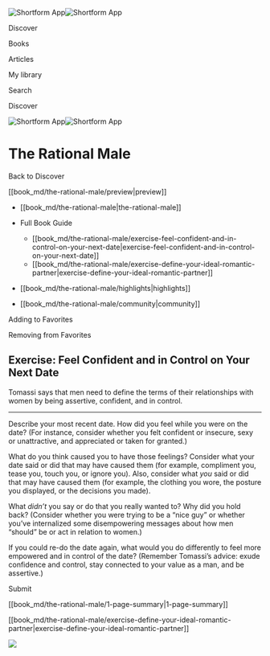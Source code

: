 ![Shortform App](/img/logo.36a2399e.svg)![Shortform App](/img/logo-dark.70c1b072.svg)

Discover

Books

Articles

My library

Search

Discover

![Shortform App](/img/logo.36a2399e.svg)![Shortform App](/img/logo-dark.70c1b072.svg)

# The Rational Male

Back to Discover

[[book_md/the-rational-male/preview|preview]]

  * [[book_md/the-rational-male|the-rational-male]]
  * Full Book Guide

    * [[book_md/the-rational-male/exercise-feel-confident-and-in-control-on-your-next-date|exercise-feel-confident-and-in-control-on-your-next-date]]
    * [[book_md/the-rational-male/exercise-define-your-ideal-romantic-partner|exercise-define-your-ideal-romantic-partner]]
  * [[book_md/the-rational-male/highlights|highlights]]
  * [[book_md/the-rational-male/community|community]]



Adding to Favorites 

Removing from Favorites 

## Exercise: Feel Confident and in Control on Your Next Date

Tomassi says that men need to define the terms of their relationships with women by being assertive, confident, and in control.

* * *

Describe your most recent date. How did you feel while you were on the date? (For instance, consider whether you felt confident or insecure, sexy or unattractive, and appreciated or taken for granted.)

What do you think caused you to have those feelings? Consider what your date said or did that may have caused them (for example, compliment you, tease you, touch you, or ignore you). Also, consider what _you_ said or did that may have caused them (for example, the clothing you wore, the posture you displayed, or the decisions you made).

What _didn’t_ you say or do that you really wanted to? Why did you hold back? (Consider whether you were trying to be a “nice guy” or whether you’ve internalized some disempowering messages about how men “should” be or act in relation to women.)

If you could re-do the date again, what would you do differently to feel more empowered and in control of the date? (Remember Tomassi’s advice: exude confidence and control, stay connected to your value as a man, and be assertive.)

Submit 

[[book_md/the-rational-male/1-page-summary|1-page-summary]]

[[book_md/the-rational-male/exercise-define-your-ideal-romantic-partner|exercise-define-your-ideal-romantic-partner]]

![](https://bat.bing.com/action/0?ti=56018282&Ver=2&mid=9c5b5f48-2f27-4876-b874-3ccea27898b8&sid=1711133063fa11eebdec89a8b8ae3bbc&vid=171147a063fa11eea7440fcfeb230d96&vids=0&msclkid=N&pi=0&lg=en-US&sw=800&sh=600&sc=24&nwd=1&tl=Shortform%20%7C%20Book&p=https%3A%2F%2Fwww.shortform.com%2Fapp%2Fbook%2Fthe-rational-male%2Fexercise-feel-confident-and-in-control-on-your-next-date&r=&lt=400&evt=pageLoad&sv=1&rn=510862)

